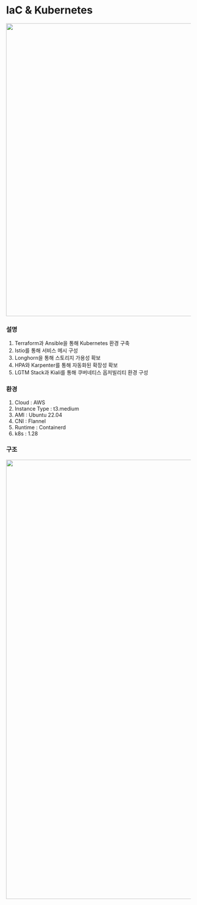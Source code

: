 # IaC & Kubernetes
<img src="https://github.com/user-attachments/assets/f44c77e5-7f92-4cf6-b4e7-f26cf14fe0e2" width="800">

### 설명
1) Terraform과 Ansible을 통해 Kubernetes 환경 구축
2) Istio를 통해 서비스 메시 구성
3) Longhorn을 통해 스토리지 가용성 확보
4) HPA와 Karpenter를 통해 자동화된 확장성 확보
5) LGTM Stack과 Kiali를 통해 쿠버네티스 옵저빌리티 환경 구성
   
### 환경
1) Cloud : AWS
2) Instance Type : t3.medium
3) AMI : Ubuntu 22.04
4) CNI : Flannel
5) Runtime : Containerd
6) k8s : 1.28

### 구조
<img src="https://github.com/user-attachments/assets/258e90b5-4db8-424e-adfb-413ece71c137" width="1200">
